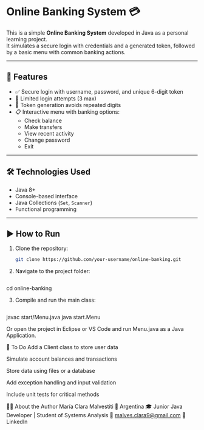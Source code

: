 # Online Banking System 💳

This is a simple **Online Banking System** developed in Java as a personal learning project.  
It simulates a secure login with credentials and a generated token, followed by a basic menu with common banking actions.

---

## 🚀 Features

- ✅ Secure login with username, password, and unique 6-digit token
- 🔁 Limited login attempts (3 max)
- 🧠 Token generation avoids repeated digits
- 📋 Interactive menu with banking options:
  - Check balance
  - Make transfers
  - View recent activity
  - Change password
  - Exit

---

## 🛠️ Technologies Used

- Java 8+
- Console-based interface
- Java Collections (`Set`, `Scanner`)
- Functional programming 

---

## ▶️ How to Run

1. Clone the repository:
   ```bash
   git clone https://github.com/your-username/online-banking.git

2. Navigate to the project folder:
   ```bash
cd online-banking

3. Compile and run the main class:
   ```bash
javac start/Menu.java
java start.Menu

Or open the project in Eclipse or VS Code and run Menu.java as a Java Application.


📌 To Do
 Add a Client class to store user data

 Simulate account balances and transactions

 Store data using files or a database

 Add exception handling and input validation

 Include unit tests for critical methods


🙋‍♀️ About the Author
María Clara Malvestiti
📍 Argentina
🎓 Junior Java Developer | Student of Systems Analysis
📧 malves.clara9@gmail.com
💼 LinkedIn
